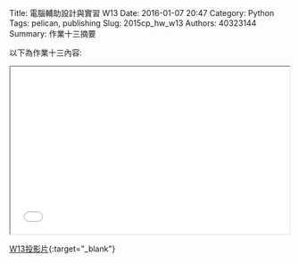 Title: 電腦輔助設計與實習  W13
Date: 2016-01-07 20:47
Category: Python
Tags: pelican, publishing
Slug: 2015cp_hw_w13
Authors: 40323144
Summary: 作業十三摘要

以下為作業十三內容:
  
<iframe src="40323144_cp_w13.html" width="500" height="300"></iframe>

[W13投影片](40323144_cp_w13.html){:target="_blank"}

